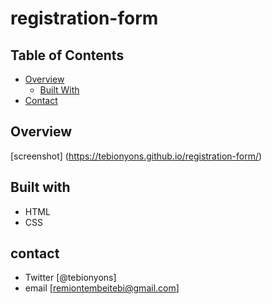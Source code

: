 ﻿# registration-form



## Table of Contents

- [Overview](#overview)
  - [Built With](#built-with)
- [Contact](#contact)


## Overview
[screenshot] (https://tebionyons.github.io/registration-form/)



## Built with
-   HTML
-   CSS


## contact

- Twitter [@tebionyons]
- email [remiontembeitebi@gmail.com]

